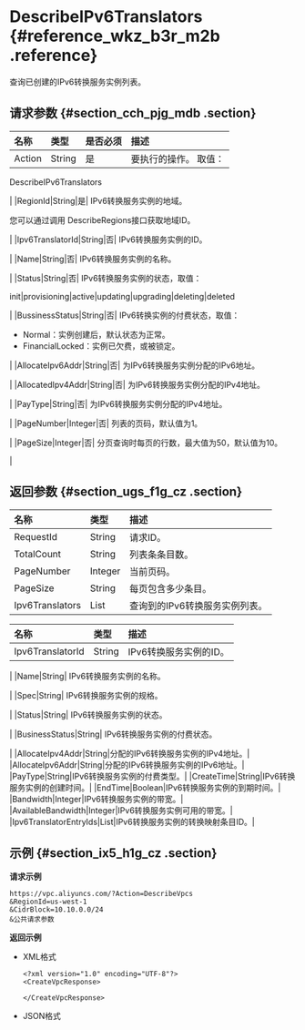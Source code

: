 # DescribeIPv6Translators {#reference_wkz_b3r_m2b .reference}

查询已创建的IPv6转换服务实例列表。

## 请求参数 {#section_cch_pjg_mdb .section}

|名称|类型|是否必须|描述|
|:-|:-|:---|:-|
|Action|String|是| 要执行的操作。 取值：

 DescribeIPv6Translators

 |
|RegionId|String|是| IPv6转换服务实例的地域。

 您可以通过调用 DescribeRegions接口获取地域ID。

 |
|Ipv6TranslatorId|String|否| IPv6转换服务实例的ID。

 |
|Name|String|否| IPv6转换服务实例的名称。

 |
|Status|String|否| IPv6转换服务实例的状态，取值：

 init|provisioning|active|updating|upgrading|deleting|deleted

 |
|BussinessStatus|String|否| IPv6转换实例的付费状态，取值：

-   Normal：实例创建后，默认状态为正常。
-   FinancialLocked：实例已欠费，或被锁定。

 |
|AllocateIpv6Addr|String|否| 为IPv6转换服务实例分配的IPv6地址。

 |
|AllocatedIpv4Addr|String|否| 为IPv6转换服务实例分配的IPv4地址。

 |
|PayType|String|否| 为IPv6转换服务实例分配的IPv4地址。

 |
|PageNumber|Integer|否| 列表的页码，默认值为1。

 |
|PageSize|Integer|否| 分页查询时每页的行数，最大值为50，默认值为10。

 |

## 返回参数 {#section_ugs_f1g_cz .section}

|名称|类型|描述|
|:-|:-|:-|
|RequestId|String|请求ID。|
|TotalCount|String|列表条条目数。|
|PageNumber|Integer|当前页码。|
|PageSize|String|每页包含多少条目。|
|Ipv6Translators|List|查询到的IPv6转换服务实例列表。|

|名称|类型|描述|
|:-|:-|:-|
|Ipv6TranslatorId|String| IPv6转换服务实例的ID。

 |
|Name|String| IPv6转换服务实例的名称。

 |
|Spec|String| IPv6转换服务实例的规格。

 |
|Status|String| IPv6转换服务实例的状态。

 |
|BusinessStatus|String| IPv6转换服务实例的付费状态。

 |
|AllocateIpv4Addr|String|分配的IPv6转换服务实例的IPv4地址。|
|AllocateIpv6Addr|String|分配的IPv6转换服务实例的IPv6地址。|
|PayType|String|IPv6转换服务实例的付费类型。|
|CreateTime|String|IPv6转换服务实例的创建时间。|
|EndTime|Boolean|IPv6转换服务实例的到期时间。|
|Bandwidth|Integer|IPv6转换服务实例的带宽。|
|AvailableBandwidth|Integer|IPv6转换服务实例可用的带宽。|
|Ipv6TranslatorEntryIds|List|IPv6转换服务实例的转换映射条目ID。|

## 示例 {#section_ix5_h1g_cz .section}

**请求示例**

``` {#createVPCpub}
https://vpc.aliyuncs.com/?Action=DescribeVpcs
&RegionId=us-west-1
&CidrBlock=10.10.0.0/24
&公共请求参数
```

**返回示例**

-   XML格式

    ```
    <?xml version="1.0" encoding="UTF-8"?>
    <CreateVpcResponse>
        
    </CreateVpcResponse>
    ```

-   JSON格式

    ```

    ```


